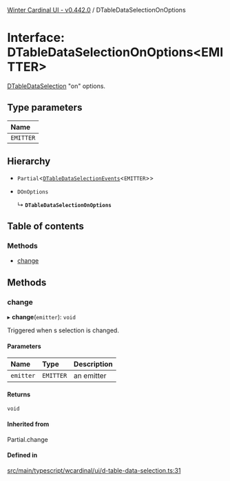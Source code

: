 [Winter Cardinal UI - v0.442.0](../index.md) / DTableDataSelectionOnOptions

# Interface: DTableDataSelectionOnOptions\<EMITTER\>

[DTableDataSelection](DTableDataSelection.md) "on" options.

## Type parameters

| Name |
| :------ |
| `EMITTER` |

## Hierarchy

- `Partial`\<[`DTableDataSelectionEvents`](DTableDataSelectionEvents.md)\<`EMITTER`\>\>

- `DOnOptions`

  ↳ **`DTableDataSelectionOnOptions`**

## Table of contents

### Methods

- [change](DTableDataSelectionOnOptions.md#change)

## Methods

### change

▸ **change**(`emitter`): `void`

Triggered when s selection is changed.

#### Parameters

| Name | Type | Description |
| :------ | :------ | :------ |
| `emitter` | `EMITTER` | an emitter |

#### Returns

`void`

#### Inherited from

Partial.change

#### Defined in

[src/main/typescript/wcardinal/ui/d-table-data-selection.ts:31](https://github.com/winter-cardinal/winter-cardinal-ui/blob/v0.442.0/src/main/typescript/wcardinal/ui/d-table-data-selection.ts#L31)
